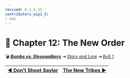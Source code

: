 ```yaml
---
revised: 0.1.5.15
contributors_wip1_5:
- edx
---
```


# 📄 Chapter 12: The New Order

💣 ***[Bombs vs. Sleepwalkers][home]** ➔ [Story and Lore][story] ➔ [BvS 1][story_bvs1]*

| [◀️ Don’t Shoot Saylor][prev] | [The New Tribes ▶️][next] |
| --: | :-- |

[home]: /README.md
[prev]: /story/bvs1/11_dont_shoot_saylor.md
[next]: /story/bvs1/13_the_new_tribes.md
[story]: /story/readme.md
[story_bvs1]: /story/bvs1/readme.md
